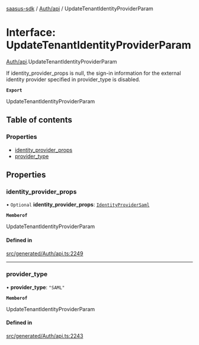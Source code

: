 [saasus-sdk](../README.md) / [Auth/api](../modules/Auth_api.md) / UpdateTenantIdentityProviderParam

# Interface: UpdateTenantIdentityProviderParam

[Auth/api](../modules/Auth_api.md).UpdateTenantIdentityProviderParam

If identity_provider_props is null, the sign-in information for the external identity provider specified in provider_type is disabled.

**`Export`**

UpdateTenantIdentityProviderParam

## Table of contents

### Properties

- [identity\_provider\_props](Auth_api.UpdateTenantIdentityProviderParam.md#identity_provider_props)
- [provider\_type](Auth_api.UpdateTenantIdentityProviderParam.md#provider_type)

## Properties

### identity\_provider\_props

• `Optional` **identity\_provider\_props**: [`IdentityProviderSaml`](Auth_api.IdentityProviderSaml.md)

**`Memberof`**

UpdateTenantIdentityProviderParam

#### Defined in

[src/generated/Auth/api.ts:2249](https://github.com/saasus-platform/saasus-sdk-javascript/blob/997c544/src/generated/Auth/api.ts#L2249)

___

### provider\_type

• **provider\_type**: ``"SAML"``

**`Memberof`**

UpdateTenantIdentityProviderParam

#### Defined in

[src/generated/Auth/api.ts:2243](https://github.com/saasus-platform/saasus-sdk-javascript/blob/997c544/src/generated/Auth/api.ts#L2243)
